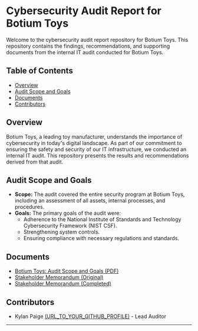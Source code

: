 # Cybersecurity Audit Report for Botium Toys

Welcome to the cybersecurity audit report repository for Botium Toys. This repository contains the findings, recommendations, and supporting documents from the internal IT audit conducted for Botium Toys.

## Table of Contents
- [Overview](#overview)
- [Audit Scope and Goals](#audit-scope-and-goals)
- [Documents](#documents)
- [Contributors](#contributors)
  
## Overview
Botium Toys, a leading toy manufacturer, understands the importance of cybersecurity in today's digital landscape. As part of our commitment to ensuring the safety and security of our IT infrastructure, we conducted an internal IT audit. This repository presents the results and recommendations derived from that audit.

## Audit Scope and Goals
- **Scope:** The audit covered the entire security program at Botium Toys, including an assessment of all assets, internal processes, and procedures.
- **Goals:** The primary goals of the audit were:
  - Adherence to the National Institute of Standards and Technology Cybersecurity Framework (NIST CSF).
  - Strengthening system controls.
  - Ensuring compliance with necessary regulations and standards.

## Documents
- [Botium Toys: Audit Scope and Goals (PDF)](https://github.com/kylanpaige/Cybersecurity-Audit-Report/blob/main/docs/Botium-Toys_-Audit-scope-and-goals.pdf)
- [Stakeholder Memorandum (Original)](https://github.com/kylanpaige/Cybersecurity-Audit-Report/blob/main/docs/Stakeholder-memorandum.pdf)
- [Stakeholder Memorandum (Completed)](https://github.com/kylanpaige/Cybersecurity-Audit-Report/blob/main/docs/completed_stakeholder_memorandum.pdf)

## Contributors
- Kylan Paige [(URL_TO_YOUR_GITHUB_PROFILE)](https://github.com/kylanpaige) - Lead Auditor

---

